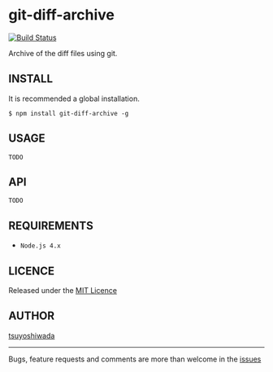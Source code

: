 git-diff-archive
================

[![Build Status](https://travis-ci.org/tsuyoshiwada/git-diff-archive.svg?branch=master)](https://travis-ci.org/tsuyoshiwada/git-diff-archive)

Archive of the diff files using git.



## INSTALL

It is recommended a global installation.

`$ npm install git-diff-archive -g`



## USAGE

`TODO`



## API

`TODO`



## REQUIREMENTS

* `Node.js 4.x`



## LICENCE

Released under the [MIT Licence](https://raw.githubusercontent.com/tsuyoshiwada/git-diff-archive/master/LICENSE)



## AUTHOR

[tsuyoshiwada](https://github.com/tsuyoshiwada)



----------



Bugs, feature requests and comments are more than welcome in the [issues](https://github.com/tsuyoshiwada/git-diff-archive/issues)
